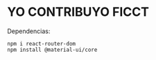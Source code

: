 # YO CONTRIBUYO FICCT

Dependencias:

```
npm i react-router-dom
npm install @material-ui/core
```

```

```

